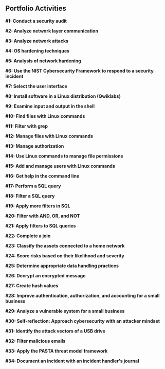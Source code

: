 ## Portfolio Activities
**#1: Conduct a security audit**

**#2: Analyze network layer communication**

**#3: Analyze network attacks**

**#4: OS hardening techniques**

**#5: Analysis of network hardening**

**#6: Use the NIST Cybersecurity Framework to respond to a security incident**

**#7: Select the user interface**

**#8: Install software in a Linux distribution (Qwiklabs)**

**#9: Examine input and output in the shell**

**#10: Find files with Linux commands**

**#11: Filter with grep**

**#12: Manage files with Linux commands**

**#13: Manage authorization**

**#14: Use Linux commands to manage file permissions**

**#15: Add and manage users with Linux commands**

**#16: Get help in the command line**

**#17: Perform a SQL query**

**#18: Filter a SQL query**

**#19: Apply more filters in SQL**

**#20: Filter with AND, OR, and NOT**

**#21: Apply filters to SQL queries**

**#22: Complete a join**

**#23: Classify the assets connected to a home network**

**#24: Score risks based on their likelihood and severity**

**#25: Determine appropriate data handling practices**

**#26: Decrypt an encrypted message**

**#27: Create hash values**

**#28: Improve authentication, authorization, and accounting for a small business**

**#29: Analyze a vulnerable system for a small business**

**#30: Self-reflection: Approach cybersecurity with an attacker mindset**

**#31: Identify the attack vectors of a USB drive**

**#32: Filter malicious emails**

**#33: Apply the PASTA threat model framework**

**#34: Document an incident with an incident handler's journal**
